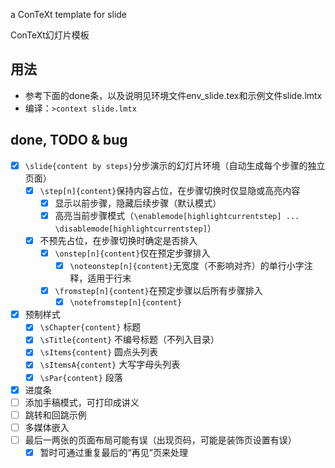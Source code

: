 a ConTeXt template for slide

ConTeXt幻灯片模板

## 用法

* 参考下面的done条，以及说明见环境文件env_slide.tex和示例文件slide.lmtx
* 编译：`>context slide.lmtx`

## done, TODO & bug 

* [x] `\slide{content by steps}`分步演示的幻灯片环境（自动生成每个步骤的独立页面）
  * [x] `\step[n]{content}`保持内容占位，在步骤切换时仅显隐或高亮内容
    * [x] 显示以前步骤，隐藏后续步骤（默认模式）
    * [x] 高亮当前步骤模式（`\enablemode[highlightcurrentstep] ... \disablemode[highlightcurrentstep]`）
  * [x] 不预先占位，在步骤切换时确定是否排入
    * [x] `\onstep[n]{content}`仅在预定步骤排入
      * [x] `\noteonstep[n]{content}`无宽度（不影响对齐）的单行小字注释，适用于行末
    * [x] `\fromstep[n]{content}`在预定步骤以后所有步骤排入
      * [x] `\notefromstep[n]{content}`
* [x] 预制样式
  * [x] `\sChapter{content}` 标题
  * [x] `\sTitle{content}` 不编号标题（不列入目录）
  * [x] `\sItems{content}` 圆点头列表
  * [x] `\sItemsA{content}` 大写字母头列表
  * [x] `\sPar{content}` 段落
* [x] 进度条
* [ ] 添加手稿模式，可打印成讲义
* [ ] 跳转和回跳示例
* [ ] 多媒体嵌入
* [ ] 最后一两张的页面布局可能有误（出现页码，可能是装饰页设置有误）
  * [x] 暂时可通过重复最后的“再见”页来处理
